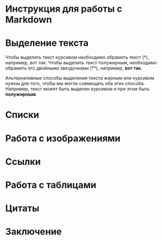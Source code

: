 # Инструкция для работы с Markdown

# Выделение текста

Чтобы выделить текст курсивом необходимо обрамить текст (*), например, *вот так*.
Чтобы выделить текст полужирным, необходимо обрамить его двойными звездочками (**), например, **вот так**.

Альтернативные способы выделения текста жирным или курсивом нужны для того, чтобы мы могли совмещать оба этих способа. Например, текст может быть выделен _курсивом_ и при этом быть **полужирным**.

# Списки

# Работа с изображениями

# Ссылки

# Работа с таблицами

# Цитаты

# Заключение

